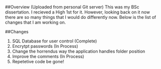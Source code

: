 ##Overview (Uploaded from personal Git server)
This was my BSc dissertation. I recieved a High 1st for it. However, looking back on it now there are so many things that I would do differently now.
Below is the list of changes that I am working on.

##Changes
1. SQL Database for user control (Complete)
2. Encrytpt passwords (In Process)
3. Change the horrendus way the application handles folder position
4. Improve the comments (In Process)
5. Repetetive code be gone! 
